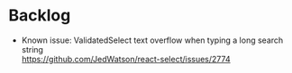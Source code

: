 # Backlog

-   Known issue: ValidatedSelect text overflow when typing a long search string  
    https://github.com/JedWatson/react-select/issues/2774
